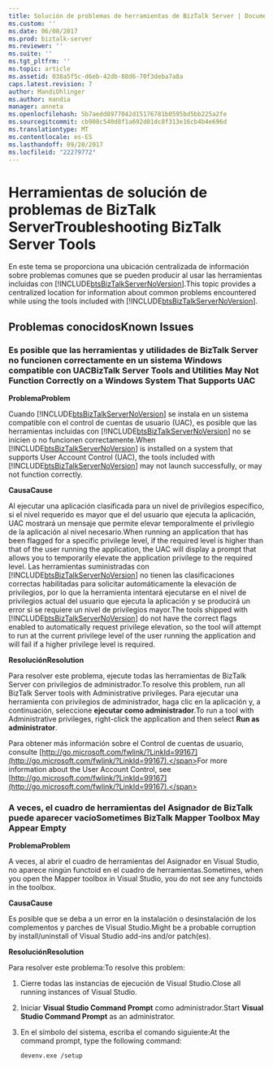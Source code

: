 ```yaml
---
title: Solución de problemas de herramientas de BizTalk Server | Documentos de Microsoft
ms.custom: ''
ms.date: 06/08/2017
ms.prod: biztalk-server
ms.reviewer: ''
ms.suite: ''
ms.tgt_pltfrm: ''
ms.topic: article
ms.assetid: 038a5f5c-d6eb-42db-88d6-70f3deba7a8a
caps.latest.revision: 7
author: MandiOhlinger
ms.author: mandia
manager: anneta
ms.openlocfilehash: 5b7aedd8977042d15176781b0595bd5bb225a2fe
ms.sourcegitcommit: cb908c540d8f1a692d01dc8f313e16cb4b4e696d
ms.translationtype: MT
ms.contentlocale: es-ES
ms.lasthandoff: 09/20/2017
ms.locfileid: "22279772"
---
```

# <a name="troubleshooting-biztalk-server-tools"></a><span data-ttu-id="b4866-102">Herramientas de solución de problemas de BizTalk Server</span><span class="sxs-lookup"><span data-stu-id="b4866-102">Troubleshooting BizTalk Server Tools</span></span>
<span data-ttu-id="b4866-103">En este tema se proporciona una ubicación centralizada de información sobre problemas comunes que se pueden producir al usar las herramientas incluidas con [!INCLUDE[btsBizTalkServerNoVersion](../includes/btsbiztalkservernoversion-md.md)].</span><span class="sxs-lookup"><span data-stu-id="b4866-103">This topic provides a centralized location for information about common problems encountered while using the tools included with [!INCLUDE[btsBizTalkServerNoVersion](../includes/btsbiztalkservernoversion-md.md)].</span></span>  
  
## <a name="known-issues"></a><span data-ttu-id="b4866-104">Problemas conocidos</span><span class="sxs-lookup"><span data-stu-id="b4866-104">Known Issues</span></span>  
  
### <a name="biztalk-server-tools-and-utilities-may-not-function-correctly-on-a-windows-system-that-supports-uac"></a><span data-ttu-id="b4866-105">Es posible que las herramientas y utilidades de BizTalk Server no funcionen correctamente en un sistema Windows compatible con UAC</span><span class="sxs-lookup"><span data-stu-id="b4866-105">BizTalk Server Tools and Utilities May Not Function Correctly on a Windows System That Supports UAC</span></span>  
 <span data-ttu-id="b4866-106">**Problema**</span><span class="sxs-lookup"><span data-stu-id="b4866-106">**Problem**</span></span>  
  
 <span data-ttu-id="b4866-107">Cuando [!INCLUDE[btsBizTalkServerNoVersion](../includes/btsbiztalkservernoversion-md.md)] se instala en un sistema compatible con el control de cuentas de usuario (UAC), es posible que las herramientas incluidas con [!INCLUDE[btsBizTalkServerNoVersion](../includes/btsbiztalkservernoversion-md.md)] no se inicien o no funcionen correctamente.</span><span class="sxs-lookup"><span data-stu-id="b4866-107">When [!INCLUDE[btsBizTalkServerNoVersion](../includes/btsbiztalkservernoversion-md.md)] is installed on a system that supports User Account Control (UAC), the tools included with [!INCLUDE[btsBizTalkServerNoVersion](../includes/btsbiztalkservernoversion-md.md)] may not launch successfully, or may not function correctly.</span></span>  
  
 <span data-ttu-id="b4866-108">**Causa**</span><span class="sxs-lookup"><span data-stu-id="b4866-108">**Cause**</span></span>  
  
 <span data-ttu-id="b4866-109">Al ejecutar una aplicación clasificada para un nivel de privilegios específico, si el nivel requerido es mayor que el del usuario que ejecuta la aplicación, UAC mostrará un mensaje que permite elevar temporalmente el privilegio de la aplicación al nivel necesario.</span><span class="sxs-lookup"><span data-stu-id="b4866-109">When running an application that has been flagged for a specific privilege level, if the required level is higher than that of the user running the application, the UAC will display a prompt that allows you to temporarily elevate the application privilege to the required level.</span></span> <span data-ttu-id="b4866-110">Las herramientas suministradas con [!INCLUDE[btsBizTalkServerNoVersion](../includes/btsbiztalkservernoversion-md.md)] no tienen las clasificaciones correctas habilitadas para solicitar automáticamente la elevación de privilegios, por lo que la herramienta intentará ejecutarse en el nivel de privilegios actual del usuario que ejecuta la aplicación y se producirá un error si se requiere un nivel de privilegios mayor.</span><span class="sxs-lookup"><span data-stu-id="b4866-110">The tools shipped with [!INCLUDE[btsBizTalkServerNoVersion](../includes/btsbiztalkservernoversion-md.md)] do not have the correct flags enabled to automatically request privilege elevation, so the tool will attempt to run at the current privilege level of the user running the application and will fail if a higher privilege level is required.</span></span>  
  
 <span data-ttu-id="b4866-111">**Resolución**</span><span class="sxs-lookup"><span data-stu-id="b4866-111">**Resolution**</span></span>  
  
 <span data-ttu-id="b4866-112">Para resolver este problema, ejecute todas las herramientas de BizTalk Server con privilegios de administrador.</span><span class="sxs-lookup"><span data-stu-id="b4866-112">To resolve this problem, run all BizTalk Server tools with Administrative privileges.</span></span> <span data-ttu-id="b4866-113">Para ejecutar una herramienta con privilegios de administrador, haga clic en la aplicación y, a continuación, seleccione **ejecutar como administrador**.</span><span class="sxs-lookup"><span data-stu-id="b4866-113">To run a tool with Administrative privileges, right-click the application and then select **Run as administrator**.</span></span>  
  
 <span data-ttu-id="b4866-114">Para obtener más información sobre el Control de cuentas de usuario, consulte [http://go.microsoft.com/fwlink/?LinkId=99167](http://go.microsoft.com/fwlink/?LinkId=99167).</span><span class="sxs-lookup"><span data-stu-id="b4866-114">For more information about the User Account Control, see [http://go.microsoft.com/fwlink/?LinkId=99167](http://go.microsoft.com/fwlink/?LinkId=99167).</span></span>  
  
### <a name="sometimes-biztalk-mapper-toolbox-may-appear-empty"></a><span data-ttu-id="b4866-115">A veces, el cuadro de herramientas del Asignador de BizTalk puede aparecer vacío</span><span class="sxs-lookup"><span data-stu-id="b4866-115">Sometimes BizTalk Mapper Toolbox May Appear Empty</span></span>  
 <span data-ttu-id="b4866-116">**Problema**</span><span class="sxs-lookup"><span data-stu-id="b4866-116">**Problem**</span></span>  
  
 <span data-ttu-id="b4866-117">A veces, al abrir el cuadro de herramientas del Asignador en Visual Studio, no aparece ningún functoid en el cuadro de herramientas.</span><span class="sxs-lookup"><span data-stu-id="b4866-117">Sometimes, when you open the Mapper toolbox in Visual Studio, you do not see any functoids in the toolbox.</span></span>  
  
 <span data-ttu-id="b4866-118">**Causa**</span><span class="sxs-lookup"><span data-stu-id="b4866-118">**Cause**</span></span>  
  
 <span data-ttu-id="b4866-119">Es posible que se deba a un error en la instalación o desinstalación de los complementos y parches de Visual Studio.</span><span class="sxs-lookup"><span data-stu-id="b4866-119">Might be a probable corruption by install/uninstall of Visual Studio add-ins and/or patch(es).</span></span>  
  
 <span data-ttu-id="b4866-120">**Resolución**</span><span class="sxs-lookup"><span data-stu-id="b4866-120">**Resolution**</span></span>  
  
 <span data-ttu-id="b4866-121">Para resolver este problema:</span><span class="sxs-lookup"><span data-stu-id="b4866-121">To resolve this problem:</span></span>  
  
1.  <span data-ttu-id="b4866-122">Cierre todas las instancias de ejecución de Visual Studio.</span><span class="sxs-lookup"><span data-stu-id="b4866-122">Close all running instances of Visual Studio.</span></span>  
  
2.  <span data-ttu-id="b4866-123">Iniciar **Visual Studio Command Prompt** como administrador.</span><span class="sxs-lookup"><span data-stu-id="b4866-123">Start **Visual Studio Command Prompt** as an administrator.</span></span>  
  
3.  <span data-ttu-id="b4866-124">En el símbolo del sistema, escriba el comando siguiente:</span><span class="sxs-lookup"><span data-stu-id="b4866-124">At the command prompt, type the following command:</span></span>  
  
    ```  
    devenv.exe /setup  
    ```
